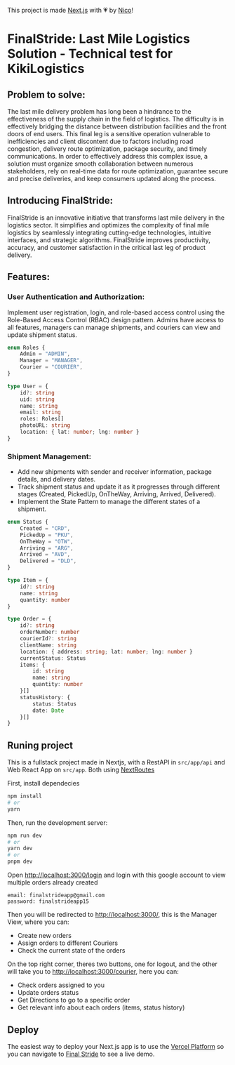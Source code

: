 This project is made [Next.js](https://nextjs.org/) with 💗 by [Nico](https://github.com/nsforero10)!

# FinalStride: Last Mile Logistics Solution - Technical test for KikiLogistics

## Problem to solve:

The last mile delivery problem has long been a hindrance to the effectiveness of the supply chain in the field of logistics. The difficulty is in effectively bridging the distance between distribution facilities and the front doors of end users. This final leg is a sensitive operation vulnerable to inefficiencies and client discontent due to factors including road congestion, delivery route optimization, package security, and timely communications. In order to effectively address this complex issue, a solution must organize smooth collaboration between numerous stakeholders, rely on real-time data for route optimization, guarantee secure and precise deliveries, and keep consumers updated along the process.

## Introducing FinalStride:

FinalStride is an innovative initiative that transforms last mile delivery in the logistics sector. It simplifies and optimizes the complexity of final mile logistics by seamlessly integrating cutting-edge technologies, intuitive interfaces, and strategic algorithms. FinalStride improves productivity, accuracy, and customer satisfaction in the critical last leg of product delivery.

## Features:

### User Authentication and Authorization:

Implement user registration, login, and role-based access control using the Role-Based Access Control (RBAC) design pattern. Admins have access to all features, managers can manage shipments, and couriers can view and update shipment status.

```typescript
enum Roles {
    Admin = "ADMIN",
    Manager = "MANAGER",
    Courier = "COURIER",
}

type User = {
    id?: string
    uid: string
    name: string
    email: string
    roles: Roles[]
    photoURL: string
    location: { lat: number; lng: number }
}
```

### Shipment Management:

-   Add new shipments with sender and receiver information, package details, and delivery dates.
-   Track shipment status and update it as it progresses through different stages (Created, PickedUp, OnTheWay, Arriving, Arrived, Delivered).
-   Implement the State Pattern to manage the different states of a shipment.

```typescript
enum Status {
    Created = "CRD",
    PickedUp = "PKU",
    OnTheWay = "OTW",
    Arriving = "ARG",
    Arrived = "AVD",
    Delivered = "DLD",
}

type Item = {
    id?: string
    name: string
    quantity: number
}

type Order = {
    id?: string
    orderNumber: number
    courierId?: string
    clientName: string
    location: { address: string; lat: number; lng: number }
    currentStatus: Status
    items: {
        id: string
        name: string
        quantity: number
    }[]
    statusHistory: {
        status: Status
        date: Date
    }[]
}
```

## Runing project

This is a fullstack project made in Nextjs, with a RestAPI in `src/app/api` and Web React App on `src/app`. Both using [NextRoutes](https://nextjs.org/docs/app/building-your-application/routing/dynamic-routes)

First, install dependecies

```bash
npm install
# or
yarn
```

Then, run the development server:

```bash
npm run dev
# or
yarn dev
# or
pnpm dev
```

Open [http://localhost:3000/login](http://localhost:3000/login) and login with this google account to view multiple orders already created

```
email: finalstrideapp@gmail.com
password: finalstrideapp15
```

Then you will be redirected to [http://localhost:3000/](http://localhost:3000/), this is the Manager View, where you can:

-   Create new orders
-   Assign orders to different Couriers
-   Check the current state of the orders

On the top right corner, theres two buttons, one for logout, and the other will take you to [http://localhost:3000/courier](http://localhost:3000/courier), here you can:

-   Check orders assigned to you
-   Update orders status
-   Get Directions to go to a specific order
-   Get relevant info about each orders (items, status history)

## Deploy

The easiest way to deploy your Next.js app is to use the [Vercel Platform](https://vercel.com/new?utm_medium=default-template&filter=next.js&utm_source=create-next-app&utm_campaign=create-next-app-readme) so you can navigate to [Final Stride](https://final-stride.vercel.app/) to see a live demo.
